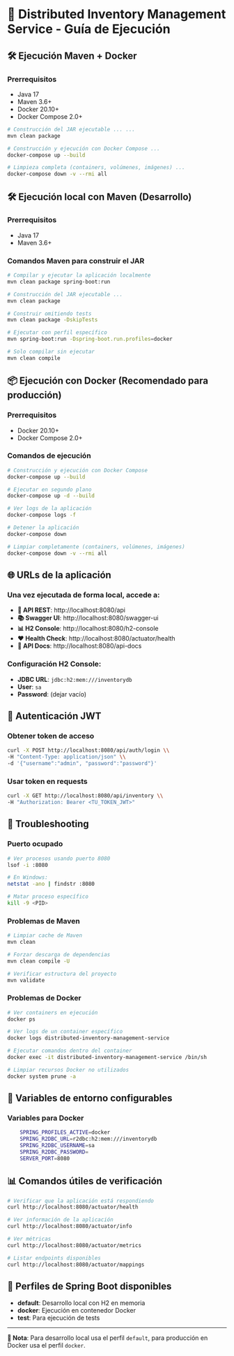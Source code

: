 # 🚀 Distributed Inventory Management Service - Guía de Ejecución

## 🛠 Ejecución Maven + Docker

### Prerrequisitos

- Java 17
- Maven 3.6+
- Docker 20.10+
- Docker Compose 2.0+

```bash
# Construcción del JAR ejecutable ... ...
mvn clean package
```

```bash
# Construcción y ejecución con Docker Compose ...
docker-compose up --build
```

```bash
# Limpieza completa (containers, volúmenes, imágenes) ...
docker-compose down -v --rmi all
```

## 🛠 Ejecución local con Maven (Desarrollo)

### Prerrequisitos

- Java 17
- Maven 3.6+

### Comandos Maven para construir el JAR

```bash
# Compilar y ejecutar la aplicación localmente
mvn clean package spring-boot:run
```

```bash
# Construcción del JAR ejecutable ...
mvn clean package
```

```bash
# Construir omitiendo tests
mvn clean package -DskipTests
```

```bash
# Ejecutar con perfil específico
mvn spring-boot:run -Dspring-boot.run.profiles=docker
```

```bash
# Solo compilar sin ejecutar
mvn clean compile
```

## 📦 Ejecución con Docker (Recomendado para producción)

### Prerrequisitos

- Docker 20.10+
- Docker Compose 2.0+

### Comandos de ejecución

```bash
# Construcción y ejecución con Docker Compose
docker-compose up --build
```

```bash
# Ejecutar en segundo plano
docker-compose up -d --build
```

```bash
# Ver logs de la aplicación
docker-compose logs -f
```

```bash
# Detener la aplicación
docker-compose down
```

```bash
# Limpiar completamente (containers, volúmenes, imágenes)
docker-compose down -v --rmi all
```

## 🌐 URLs de la aplicación

### Una vez ejecutada de forma local, accede a:

- **🔌 API REST**: http://localhost:8080/api
- **📚 Swagger UI**: http://localhost:8080/swagger-ui
- **📊 H2 Console**: http://localhost:8080/h2-console
- **❤️ Health Check**: http://localhost:8080/actuator/health
- **📝 API Docs**: http://localhost:8080/api-docs

### Configuración H2 Console:

- **JDBC URL**: `jdbc:h2:mem:///inventorydb`
- **User**: `sa`
- **Password**: (dejar vacío)

## 🔐 Autenticación JWT

### Obtener token de acceso

```bash
curl -X POST http://localhost:8080/api/auth/login \\
-H "Content-Type: application/json" \\
-d '{"username":"admin", "password":"password"}'
```

### Usar token en requests

```bash
curl -X GET http://localhost:8080/api/inventory \\
-H "Authorization: Bearer <TU_TOKEN_JWT>"
```

## 🐛 Troubleshooting

### Puerto ocupado

```bash
# Ver procesos usando puerto 8080
lsof -i :8080

# En Windows:
netstat -ano | findstr :8080

# Matar proceso específico
kill -9 <PID>
```

### Problemas de Maven

```bash
# Limpiar cache de Maven
mvn clean

# Forzar descarga de dependencias
mvn clean compile -U

# Verificar estructura del proyecto
mvn validate
```

### Problemas de Docker

```bash
# Ver containers en ejecución
docker ps
```

```bash
# Ver logs de un container específico
docker logs distributed-inventory-management-service
```

```bash
# Ejecutar comandos dentro del container
docker exec -it distributed-inventory-management-service /bin/sh
```

```bash
# Limpiar recursos Docker no utilizados
docker system prune -a
```

## 🔧 Variables de entorno configurables

### Variables para Docker

```bash
    SPRING_PROFILES_ACTIVE=docker
    SPRING_R2DBC_URL=r2dbc:h2:mem:///inventorydb
    SPRING_R2DBC_USERNAME=sa
    SPRING_R2DBC_PASSWORD=
    SERVER_PORT=8080
```

## 📊 Comandos útiles de verificación

```bash
# Verificar que la aplicación está respondiendo
curl http://localhost:8080/actuator/health
```
```bash
# Ver información de la aplicación
curl http://localhost:8080/actuator/info
```
```bash
# Ver métricas
curl http://localhost:8080/actuator/metrics
```
```bash
# Listar endpoints disponibles
curl http://localhost:8080/actuator/mappings
```

## 🎯 Perfiles de Spring Boot disponibles

- **default**: Desarrollo local con H2 en memoria
- **docker**: Ejecución en contenedor Docker
- **test**: Para ejecución de tests

---

**📝 Nota**: Para desarrollo local usa el perfil `default`, para producción en Docker usa el perfil `docker`.